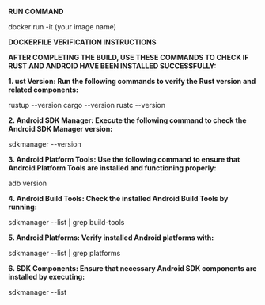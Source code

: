 **RUN COMMAND**  

docker run -it (your image name)

**DOCKERFILE VERIFICATION INSTRUCTIONS**

**AFTER COMPLETING THE BUILD, USE THESE COMMANDS TO CHECK IF RUST AND ANDROID HAVE BEEN INSTALLED SUCCESSFULLY:**

**1. ust Version: Run the following commands to verify the Rust version and related components:**

rustup --version
cargo --version
rustc --version

**2. Android SDK Manager: Execute the following command to check the Android SDK Manager version:**

sdkmanager --version

**3. Android Platform Tools: Use the following command to ensure that Android Platform Tools are installed and functioning properly:**

adb version

**4. Android Build Tools: Check the installed Android Build Tools by running:**

sdkmanager --list | grep build-tools

**5. Android Platforms: Verify installed Android platforms with:**

sdkmanager --list | grep platforms

**6. SDK Components: Ensure that necessary Android SDK components are installed by executing:**

sdkmanager --list

